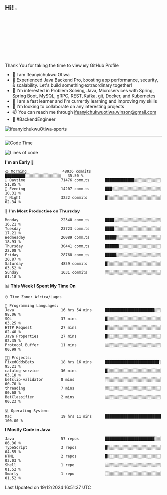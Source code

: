 <!-- BLOG-POST-LIST:START --><!-- BLOG-POST-LIST:END -->

## Hi! <img src="https://media.giphy.com/media/hvRJCLFzcasrR4ia7z/giphy.gif" width="4%"> 

Thank You for taking the time to view my GitHub Profile

- 👋 I am Ifeanyichukwu Otiwa
- 🚀 Experienced Java Backend Pro, boosting app performance, security, & scalability. Let's build something extraordinary together!
- 👀 I'm interested in Problem Solving, Java, Microservices with Spring, Spring Boot, MySQL, gRPC, REST, Kafka, git, Docker, and Kubernetes
- 🌱 I am a fast learner and I'm currently learning and improving my skills
- 💞️ I'm looking to collaborate on any interesting projects
- 📫 You can reach me through ifeanyichukwuotiwa.winson@gmail.com
- 🚀 #BackendEngineer

<p align="left" marginTop="10px"> <img src="https://komarev.com/ghpvc/?username=ifeanyichukwuOtiwa-sports&label=Profile%20views&color=0e75b6&style=for-the-badge" alt="ifeanyichukwuOtiwa-sports" /> </p>

***

<!--START_SECTION:waka-->
![Code Time](http://img.shields.io/badge/Code%20Time-3%2C238%20hrs%2053%20mins-blue)

![Lines of code](https://img.shields.io/badge/From%20Hello%20World%20I%27ve%20Written-34.2%20million%20lines%20of%20code-blue)

**I'm an Early 🐤** 

```text
🌞 Morning                48936 commits       █████████░░░░░░░░░░░░░░░░   35.50 % 
🌆 Daytime                71476 commits       █████████████░░░░░░░░░░░░   51.85 % 
🌃 Evening                14207 commits       ███░░░░░░░░░░░░░░░░░░░░░░   10.31 % 
🌙 Night                  3232 commits        █░░░░░░░░░░░░░░░░░░░░░░░░   02.34 % 
```
📅 **I'm Most Productive on Thursday** 

```text
Monday                   22340 commits       ████░░░░░░░░░░░░░░░░░░░░░   16.21 % 
Tuesday                  23723 commits       ████░░░░░░░░░░░░░░░░░░░░░   17.21 % 
Wednesday                26089 commits       █████░░░░░░░░░░░░░░░░░░░░   18.93 % 
Thursday                 30441 commits       ██████░░░░░░░░░░░░░░░░░░░   22.08 % 
Friday                   28768 commits       █████░░░░░░░░░░░░░░░░░░░░   20.87 % 
Saturday                 4859 commits        █░░░░░░░░░░░░░░░░░░░░░░░░   03.52 % 
Sunday                   1631 commits        ░░░░░░░░░░░░░░░░░░░░░░░░░   01.18 % 
```


📊 **This Week I Spent My Time On** 

```text
🕑︎ Time Zone: Africa/Lagos

💬 Programming Languages: 
Java                     16 hrs 54 mins      ██████████████████████░░░   88.06 % 
SQL                      37 mins             █░░░░░░░░░░░░░░░░░░░░░░░░   03.25 % 
HTTP Request             27 mins             █░░░░░░░░░░░░░░░░░░░░░░░░   02.40 % 
Java Properties          27 mins             █░░░░░░░░░░░░░░░░░░░░░░░░   02.35 % 
Protocol Buffer          11 mins             ░░░░░░░░░░░░░░░░░░░░░░░░░   00.99 % 

🐱‍💻 Projects: 
FixedOddsBets            18 hrs 16 mins      ████████████████████████░   95.21 % 
catalog-service          36 mins             █░░░░░░░░░░░░░░░░░░░░░░░░   03.18 % 
betslip-validator        8 mins              ░░░░░░░░░░░░░░░░░░░░░░░░░   00.70 % 
threading                7 mins              ░░░░░░░░░░░░░░░░░░░░░░░░░   00.68 % 
BetClassifier            2 mins              ░░░░░░░░░░░░░░░░░░░░░░░░░   00.23 % 

💻 Operating System: 
Mac                      19 hrs 11 mins      █████████████████████████   100.00 % 
```

**I Mostly Code in Java** 

```text
Java                     57 repos            ██████████████████████░░░   86.36 % 
TypeScript               3 repos             █░░░░░░░░░░░░░░░░░░░░░░░░   04.55 % 
HTML                     2 repos             █░░░░░░░░░░░░░░░░░░░░░░░░   03.03 % 
Shell                    1 repo              ░░░░░░░░░░░░░░░░░░░░░░░░░   01.52 % 
Smarty                   1 repo              ░░░░░░░░░░░░░░░░░░░░░░░░░   01.52 % 
```




 Last Updated on 19/12/2024 16:51:37 UTC
<!--END_SECTION:waka-->

<!--
<p align="center">
![trophy](https://github-profile-trophy.vercel.app/?username=ifeanyichukwuOtiwa-sports&theme=onedark) (https://github.com/ryo-ma/github-profile-trophy)
</p>
-->

<!---
ifeanyi-otiwa/ifeanyi-otiwa is a ✨ special ✨ repository because its `README.md` (this file) appears on your GitHub profile.
You can click the Preview link to take a look at your changes.
--->
